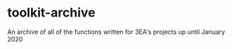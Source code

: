 # toolkit-archive
An archive of all of the functions written for 3EA's projects up until January 2020
